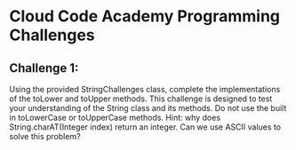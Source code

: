# Cloud Code Academy Programming Challenges   

## Challenge 1:
Using the provided StringChallenges class, complete the implementations of the toLower and toUpper methods.
This challenge is designed to test your understanding of the String class and its methods. Do not use the built in toLowerCase or toUpperCase methods.
Hint: why does String.charAT(Integer index) return an integer. Can we use ASCII values to solve this problem?